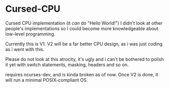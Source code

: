 # Cursed-CPU

Cursed CPU implementation (it _can_ do "Hello World!")
I didn't look at other people's implementations so I could become more knowledgeable about low-level programming.

Currently this is V1. V2 will be a far better CPU design, as i was just coding as i went with this.

Please do not look at this atrocity, it's ugly and i can't be bothered to polish it yet with switch statements, masking, headers and so on.

requires ncurses-dev, and is kinda broken as of now. Once V2 is done, it will run a minimal POSIX-compliant OS.
